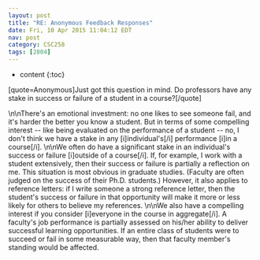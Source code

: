 ```yaml
---
layout: post
title: "RE: Anonymous Feedback Responses"
date: Fri, 10 Apr 2015 11:04:12 EDT
nav: post
category: CSC258
tags: [2804]
---
```


* content
{:toc}

[quote=Anonymous]Just got this question in mind. Do professors have any stake in success or failure of a student in a course?[/quote]
<!-- more -->
<p>\n\nThere's an emotional investment: no one likes to see someone fail, and it's harder the better you know a student. But in terms of some compelling interest -- like being evaluated on the performance of a student -- no, I don't think we have a stake in any [i]individual's[/i] performance [i]in a course[/i].  \n\nWe often do have a significant stake in an individual's success or failure [i]outside of a course[/i]. If, for example, I work with a student extensively, then their success or failure is partially a reflection on me. This situation is most obvious in graduate studies. (Faculty are often judged on the success of their Ph.D. students.) However, it also applies to reference letters: if I write someone a strong reference letter, then the student's success or failure in that opportunity will make it more or less likely for others to believe my references. \n\nWe also have a compelling interest if you consider [i]everyone in the course in aggregate[/i]. A faculty's job performance is partially assessed on his/her ability to deliver successful learning opportunities. If an entire class of students were to succeed or fail in some measurable way, then that faculty member's standing would be affected.</p>
